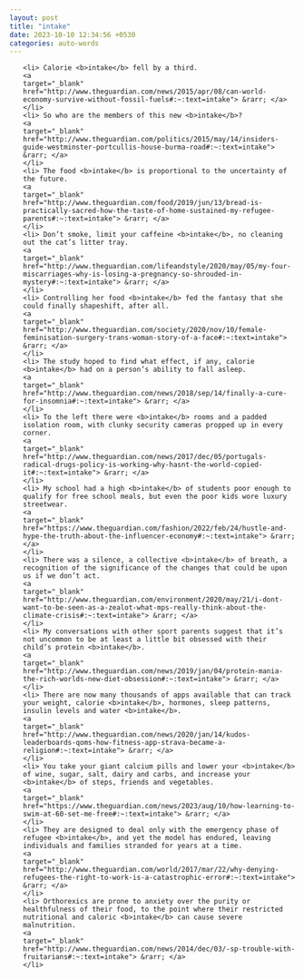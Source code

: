 ```yaml
---
layout: post
title: "intake"
date: 2023-10-10 12:34:56 +0530
categories: auto-words
---
```

<ol>

    <li> Calorie <b>intake</b> fell by a third.
    <a 
    target="_blank" 
    href="http://www.theguardian.com/news/2015/apr/08/can-world-economy-survive-without-fossil-fuels#:~:text=intake"> &rarr; </a>
    </li>
    <li> So who are the members of this new <b>intake</b>?
    <a 
    target="_blank" 
    href="http://www.theguardian.com/politics/2015/may/14/insiders-guide-westminster-portcullis-house-burma-road#:~:text=intake"> &rarr; </a>
    </li>
    <li> The food <b>intake</b> is proportional to the uncertainty of the future.
    <a 
    target="_blank" 
    href="http://www.theguardian.com/food/2019/jun/13/bread-is-practically-sacred-how-the-taste-of-home-sustained-my-refugee-parents#:~:text=intake"> &rarr; </a>
    </li>
    <li> Don’t smoke, limit your caffeine <b>intake</b>, no cleaning out the cat’s litter tray.
    <a 
    target="_blank" 
    href="http://www.theguardian.com/lifeandstyle/2020/may/05/my-four-miscarriages-why-is-losing-a-pregnancy-so-shrouded-in-mystery#:~:text=intake"> &rarr; </a>
    </li>
    <li> Controlling her food <b>intake</b> fed the fantasy that she could finally shapeshift, after all.
    <a 
    target="_blank" 
    href="http://www.theguardian.com/society/2020/nov/10/female-feminisation-surgery-trans-woman-story-of-a-face#:~:text=intake"> &rarr; </a>
    </li>
    <li> The study hoped to find what effect, if any, calorie <b>intake</b> had on a person’s ability to fall asleep.
    <a 
    target="_blank" 
    href="http://www.theguardian.com/news/2018/sep/14/finally-a-cure-for-insomnia#:~:text=intake"> &rarr; </a>
    </li>
    <li> To the left there were <b>intake</b> rooms and a padded isolation room, with clunky security cameras propped up in every corner.
    <a 
    target="_blank" 
    href="http://www.theguardian.com/news/2017/dec/05/portugals-radical-drugs-policy-is-working-why-hasnt-the-world-copied-it#:~:text=intake"> &rarr; </a>
    </li>
    <li> My school had a high <b>intake</b> of students poor enough to qualify for free school meals, but even the poor kids wore luxury streetwear.
    <a 
    target="_blank" 
    href="https://www.theguardian.com/fashion/2022/feb/24/hustle-and-hype-the-truth-about-the-influencer-economy#:~:text=intake"> &rarr; </a>
    </li>
    <li> There was a silence, a collective <b>intake</b> of breath, a recognition of the significance of the changes that could be upon us if we don’t act.
    <a 
    target="_blank" 
    href="http://www.theguardian.com/environment/2020/may/21/i-dont-want-to-be-seen-as-a-zealot-what-mps-really-think-about-the-climate-crisis#:~:text=intake"> &rarr; </a>
    </li>
    <li> My conversations with other sport parents suggest that it’s not uncommon to be at least a little bit obsessed with their child’s protein <b>intake</b>.
    <a 
    target="_blank" 
    href="http://www.theguardian.com/news/2019/jan/04/protein-mania-the-rich-worlds-new-diet-obsession#:~:text=intake"> &rarr; </a>
    </li>
    <li> There are now many thousands of apps available that can track your weight, calorie <b>intake</b>, hormones, sleep patterns, insulin levels and water <b>intake</b>.
    <a 
    target="_blank" 
    href="http://www.theguardian.com/news/2020/jan/14/kudos-leaderboards-qoms-how-fitness-app-strava-became-a-religion#:~:text=intake"> &rarr; </a>
    </li>
    <li> You take your giant calcium pills and lower your <b>intake</b> of wine, sugar, salt, dairy and carbs, and increase your <b>intake</b> of steps, friends and vegetables.
    <a 
    target="_blank" 
    href="https://www.theguardian.com/news/2023/aug/10/how-learning-to-swim-at-60-set-me-free#:~:text=intake"> &rarr; </a>
    </li>
    <li> They are designed to deal only with the emergency phase of refugee <b>intake</b>, and yet the model has endured, leaving individuals and families stranded for years at a time.
    <a 
    target="_blank" 
    href="http://www.theguardian.com/world/2017/mar/22/why-denying-refugees-the-right-to-work-is-a-catastrophic-error#:~:text=intake"> &rarr; </a>
    </li>
    <li> Orthorexics are prone to anxiety over the purity or healthfulness of their food, to the point where their restricted nutritional and caloric <b>intake</b> can cause severe malnutrition.
    <a 
    target="_blank" 
    href="http://www.theguardian.com/news/2014/dec/03/-sp-trouble-with-fruitarians#:~:text=intake"> &rarr; </a>
    </li>